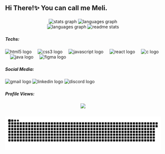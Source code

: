 <h2 align="left">Hi There!✨ You can call me Meli.</h2>

###

<div align="center">
  <img src="https://github-readme-stats.vercel.app/api?username=o-Meli-o&hide_title=false&hide_rank=false&show_icons=true&include_all_commits=true&count_private=true&disable_animations=false&theme=dracula&locale=en&hide_border=false" height="170" alt="stats graph"  />
  <img src="https://github-readme-stats.vercel.app/api/top-langs?username=o-Meli-o&locale=en&hide_title=false&layout=compact&card_width=320&langs_count=10&theme=dracula&hide_border=false" height="170" alt="languages graph"  />
</div>

<div align="center">
      <img src="https://github-readme-stats.vercel.app/api/top-langs?username=o-Meli-o&locale=en&hide_title=false&layout=compact&card_width=320&langs_count=5&theme=dracula&hide_border=false&order=2" height="150" alt="languages graph"  />
  
  <img width=390 src="https://github-readme-stats.vercel.app/api?username=o-Meli-o&count_private=true&show_icons=true&theme=dracula&rank_icon=github&border_radius=10" alt="readme stats" />
  <br/>
</div>

###

<h5 align="left">Techs:</h5>

###

<div align="left">
  <img src="https://cdn.jsdelivr.net/gh/devicons/devicon/icons/html5/html5-original.svg" height="30" alt="html5 logo"  />
  <img width="12" />
  <img src="https://cdn.jsdelivr.net/gh/devicons/devicon/icons/css3/css3-original.svg" height="30" alt="css3 logo"  />
  <img width="12" />
  <img src="https://cdn.jsdelivr.net/gh/devicons/devicon/icons/javascript/javascript-original.svg" height="30" alt="javascript logo"  />
  <img width="12" />
  <img src="https://cdn.jsdelivr.net/gh/devicons/devicon/icons/react/react-original.svg" height="30" alt="react logo"  />
  <img width="12" />
  <img src="https://cdn.jsdelivr.net/gh/devicons/devicon/icons/c/c-original.svg" height="30" alt="c logo"  />
  <img width="12" />
  <img src="https://cdn.jsdelivr.net/gh/devicons/devicon/icons/java/java-original.svg" height="30" alt="java logo"  />
  <img width="12" />
  <img src="https://cdn.jsdelivr.net/gh/devicons/devicon/icons/figma/figma-original.svg" height="30" alt="figma logo"  />
</div>

###

<h5 align="left">Social Media:</h5>

###

<div align="left">
  <img src="https://img.shields.io/static/v1?message=Gmail&logo=gmail&label=&color=D14836&logoColor=white&labelColor=&style=for-the-badge" height="35" alt="gmail logo"  />
  <img src="https://img.shields.io/static/v1?message=LinkedIn&logo=linkedin&label=&color=0077B5&logoColor=white&labelColor=&style=for-the-badge" height="35" alt="linkedin logo"  />
  <img src="https://img.shields.io/static/v1?message=Discord&logo=discord&label=&color=7289DA&logoColor=white&labelColor=&style=for-the-badge" height="35" alt="discord logo"  />
</div>

###

<h5 align="left">Profile Views:</h5>

###

<div align="center">
  <img src="https://profile-counter.glitch.me/o-Meli-o/count.svg?"  />
</div>

###

<picture>
  <source media="(prefers-color-scheme: dark)" srcset="https://raw.githubusercontent.com/o-Meli-o/o-Meli-o/output/github-snake-dark.svg" />
  <source media="(prefers-color-scheme: light)" srcset="https://raw.githubusercontent.com/o-Meli-o/o-Meli-o/output/github-snake.svg" />
  <img alt="github-snake" src="https://raw.githubusercontent.com/o-Meli-o/o-Meli-o/output/github-snake.svg" />
</picture>

<!--
**o-Meli-o/o-Meli-o** is a ✨ _special_ ✨ repository because its `README.md` (this file) appears on your GitHub profile.

Here are some ideas to get you started:

- 🔭 I’m currently working on ...
- 🌱 I’m currently learning ...
- 👯 I’m looking to collaborate on ...
- 🤔 I’m looking for help with ...
- 💬 Ask me about ...
- 📫 How to reach me: ...
- 😄 Pronouns: ...
- ⚡ Fun fact: ...
-->
